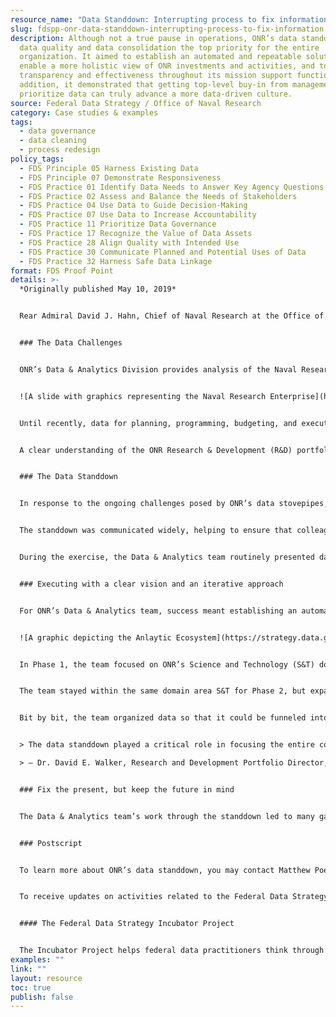 ```yaml
---
resource_name: "Data Standdown: Interrupting process to fix information"
slug: fdspp-onr-data-standdown-interrupting-process-to-fix-information
description: Although not a true pause in operations, ONR’s data standdown made
  data quality and data consolidation the top priority for the entire
  organization. It aimed to establish an automated and repeatable solution to
  enable a more holistic view of ONR investments and activities, and to increase
  transparency and effectiveness throughout its mission support functions. In
  addition, it demonstrated that getting top-level buy-in from management to
  prioritize data can truly advance a more data-driven culture.
source: Federal Data Strategy / Office of Naval Research
category: Case studies & examples
tags:
  - data governance
  - data cleaning
  - process redesign
policy_tags:
  - FDS Principle 05 Harness Existing Data
  - FDS Principle 07 Demonstrate Responsiveness
  - FDS Practice 01 Identify Data Needs to Answer Key Agency Questions
  - FDS Practice 02 Assess and Balance the Needs of Stakeholders
  - FDS Practice 04 Use Data to Guide Decision-Making
  - FDS Practice 07 Use Data to Increase Accountability
  - FDS Practice 11 Prioritize Data Governance
  - FDS Practice 17 Recognize the Value of Data Assets
  - FDS Practice 28 Align Quality with Intended Use
  - FDS Practice 30 Communicate Planned and Potential Uses of Data
  - FDS Practice 32 Harness Safe Data Linkage
format: FDS Proof Point
details: >-
  *Originally published May 10, 2019*


  Rear Admiral David J. Hahn, Chief of Naval Research at the Office of Naval Research (ONR), called for ONR’s first-ever data standdown in May 2018. In military operations, a commander may halt all operations for a safety standdown to review and reinforce tactics, techniques, and procedures, and to reduce operational safety risks. Although not a true pause in operations, ONR’s data standdown made data quality and data consolidation the top priority for the entire organization. It aimed to establish an automated and repeatable solution to enable a more holistic view of ONR investments and activities, and to increase transparency and effectiveness throughout its mission support functions. In addition, it demonstrated that getting top-level buy-in from management to prioritize data can truly advance a more data-driven culture.


  ### The Data Challenges


  ONR’s Data & Analytics Division provides analysis of the Naval Research Enterprise (NRE) portfolio in order to enhance mission effectiveness for U.S. Naval Forces. ONR supports more than 4,000 personnel across 23 locations, with more than 1,000 partners.


  ![A slide with graphics representing the Naval Research Enterprise](https://strategy.data.gov/assets/img/posts/2019-05-10-image001.jpg "A slide with graphics representing the Naval Research Enterprise")


  Until recently, data for planning, programming, budgeting, and execution (PPBE) have been siloed. Information originating from these disparate systems and business processes were often inconsistent, with no easy way for users to conduct cross-functional analysis.


  A clear understanding of the ONR Research & Development (R&D) portfolio would require clean and connected data. But data fragmentation and inconsistency made it extremely difficult to establish a single view of the ONR R&D portfolio, not to mention track a research project through its entire lifecycle. Each data call was resource intensive, requiring multiple data sources throughout the command and considerable time to complete. Furthermore, there was no process in place to catalog results from data calls for reuse by others.


  ### The Data Standdown


  In response to the ongoing challenges posed by ONR’s data stovepipes, the Chief of Naval Research announced a 4-month data standdown from May to August 2018.


  The standdown was communicated widely, helping to ensure that colleagues from other offices would be ready to step in when the Data & Analytics team needed help understanding information. The standdown broadly elevated system interoperability issues and data concerns and gave the Data & Analytics team license to make changes to information systems and the business practices that interact with them.


  During the exercise, the Data & Analytics team routinely presented data to the entire command, highlighting inconsistencies and other issues that required a resolution from programmatic staff. For example, before the standdown, the same program had three different descriptions in three different systems, leading to confusion over documentation. The team presented this issue to the entire command and asked each program area to provide its own, authoritative description. The old program descriptions were deleted from all three systems, and the newly collected program descriptions were ratified as the official sources. The team created a standard operating procedure for reviewing, adding to, and archiving these program descriptions in a way that would maintain consistency across systems.


  ### Executing with a clear vision and an iterative approach


  For ONR’s Data & Analytics team, success meant establishing an automated and repeatable solution for generating an end-to-end picture of the ONR R&D portfolio over time. With such an ambitious vision as their North Star, the team had to be careful to make each phase of work an achievable quantity.


  ![A graphic depicting the Anlaytic Ecosystem](https://strategy.data.gov/assets/img/posts/2019-05-10-image002.jpg "A graphic depicting the Anlaytic Ecosystem")


  In Phase 1, the team focused on ONR’s Science and Technology (S&T) domain, assembling a five-year snapshot that would integrate departmental funding and individual research awards associated with the portfolio.


  The team stayed within the same domain area S&T for Phase 2, but expanded the type of data they worked with to include acquisition, records management, and performance-related data assets. Data & Analytics worked with the corresponding offices to determine what documents they could contribute to the R&D process, where those documents are stored, how to link those locations to a web search tool, and what indexing approaches would work best.


  Bit by bit, the team organized data so that it could be funneled into a web tool facilitating search and retrieval of research award related documents. The tool represented an important wrung on the ladder to an all-encompassing PPBE view, but it also served another important function - it allowed the team to share its work with a much larger group of stakeholders, who could then pitch in to help highlight inconsistencies and errors.


  > The data standdown played a critical role in focusing the entire command on the importance of clean and connected data to our R&D mission. Getting a better understanding of our data is critical to helping us achieve a holistic view of our portfolio. Modifying our business processes has enabled us to move toward a data-driven culture that supports ONR investments and priorities. \

  > — Dr. David E. Walker, Research and Development Portfolio Director, Office of Naval Research


  ### Fix the present, but keep the future in mind


  The Data & Analytics team’s work through the standdown led to many gains, large and small. The greatest value came from understanding the scope of complexity that unifying research data really entails. But the exercise also allowed the team to prioritize efforts going forward. It brought visibility to the data challenges facing ONR, and recruited employees from diverse parts of the enterprise to help execute the mission, thus helping a more data-driven culture flourish. Matt Poe, head of the Data & Analytics Division, noted that these are just interim results. He said, “We must apply the lessons we learn from the data standdown and the time we spend stitching together our stovepipe PPBES processes to the business process modeling and new electronic business solutions ONR plans to implement in future.”


  ### Postscript


  To learn more about ONR’s data standdown, you may contact Matthew Poe, the Director of the Data & Analytics Division or Dr. Ryan Zelnio, Chief Analytics Officer at ONR. Their email addresses are [Matthew.D.Poe@navy.mil](mailto:Matthew.D.Poe@navy.mil) and [Ryan.J.Zelnio@navy.mil](mailto:Ryan.J.Zelnio@navy.mil), respectively.


  To receive updates on activities related to the Federal Data Strategy, please [sign up for the newsletter](https://public.govdelivery.com/accounts/USGSA/subscribers/new?topic_id=USGSA_756).


  #### The Federal Data Strategy Incubator Project


  The Incubator Project helps federal data practitioners think through how to improve government services, enabling the public to get the most out of federal data. This Proof Point and others will highlight the many successes and challenges data innovators face every day, revealing valuable lessons learned to share with data practitioners throughout government.
examples: ""
link: ""
layout: resource
toc: true
publish: false
---
```

